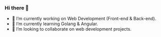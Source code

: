 ### Hi there 👋

- 🔭 I’m currently working on Web Development (Front-end & Back-end).
- 🌱 I’m currently learning Golang & Angular.
- 👯 I’m looking to collaborate on web development projects.
